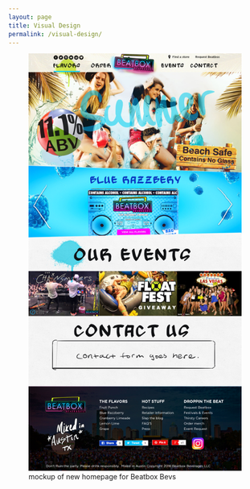 ```yaml
---
layout: page
title: Visual Design
permalink: /visual-design/
---
```



<figure>
  <img src="/images/Beatbox-Beverages-Website-Mockup-05-24-2016.jpg" alt="{{ include.description }}">
  <figcaption>mockup of new homepage for Beatbox Bevs</figcaption>
</figure>